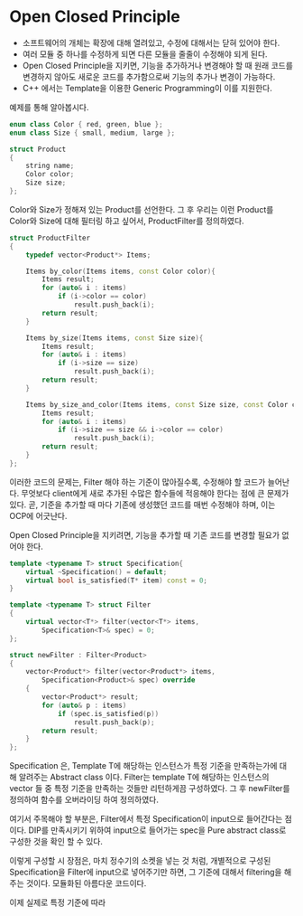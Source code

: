 # Open Closed Principle

- 소프트웨어의 개체는 확장에 대해 열려있고, 수정에 대해서는 닫혀 있어야 한다.
- 여러 모듈 중 하나를 수정하게 되면 다른 모듈을 줄줄이 수정해야 되게 된다.
- Open Closed Principle을 지키면, 기능을 추가하거나 변경해야 할 때 원래 코드를 변경하지 않아도 새로운 코드를 추가함으로써 기능의 추가나 변경이 가능하다.
- C++ 에서는 Template을 이용한 Generic Programming이 이를 지원한다.



예제를 통해 알아봅시다.

```c++
enum class Color { red, green, blue };
enum class Size { small, medium, large };

struct Product
{
	string name;
	Color color;
	Size size;
};
```

Color와 Size가 정해져 있는 Product를 선언한다. 그 후 우리는 이런 Product를 Color와 Size에 대해 필터링 하고 싶어서, ProductFilter를 정의하였다.

```c++
struct ProductFilter
{
	typedef vector<Product*> Items;

	Items by_color(Items items, const Color color){
		Items result;
		for (auto& i : items)
			if (i->color == color)
				result.push_back(i);
		return result;
	}

	Items by_size(Items items, const Size size){
		Items result;
		for (auto& i : items)
			if (i->size == size)
				result.push_back(i);
		return result;
	}

	Items by_size_and_color(Items items, const Size size, const Color color){
		Items result;
		for (auto& i : items)
			if (i->size == size && i->color == color)
				result.push_back(i);
		return result;
	}
};
```

이러한 코드의 문제는, Filter 해야 하는 기준이 많아질수록, 수정해야 할 코드가 늘어난다. 무엇보다 client에게 새로 추가된 수많은 함수들에 적응해야 한다는 점에 큰 문제가 있다. 곧, 기준을 추가할 때 마다 기존에 생성했던 코드를 매번 수정해야 하며, 이는 OCP에 어긋난다.

Open Closed Principle을 지키려면, 기능을 추가할 때 기존 코드를 변경할 필요가 없어야 한다. 

```c++
template <typename T> struct Specification{
	virtual ~Specification() = default;
	virtual bool is_satisfied(T* item) const = 0;
}

template <typename T> struct Filter
{
	virtual vector<T*> filter(vector<T*> items,
		Specification<T>& spec) = 0;
};

struct newFilter : Filter<Product>
{
	vector<Product*> filter(vector<Product*> items,
		Specification<Product>& spec) override
	{
		vector<Product*> result;
		for (auto& p : items)
			if (spec.is_satisfied(p))
				result.push_back(p);
		return result;
	}
};
```

Specification 은, Template T에 해당하는 인스턴스가 특정 기준을 만족하는가에 대해 알려주는 Abstract class 이다. Filter는 template T에 해당하는 인스턴스의 vector 들 중 특정 기준을 만족하는 것들만 리턴하게끔 구성하였다. 그 후 newFilter를 정의하여 함수를 오버라이딩 하여 정의하였다. 

여기서 주목해야 할 부분은, Filter에서 특정 Specification이 input으로 들어간다는 점이다. DIP를 만족시키기 위하여 input으로 들어가는 spec을 Pure abstract class로 구성한 것을 확인 할 수 있다. 

이렇게 구성할 시 장점은, 마치 정수기의 소켓을 넣는 것 처럼, 개별적으로 구성된 Specification을 Filter에 input으로 넣어주기만 하면, 그 기준에 대해서 filtering을 해주는 것이다. 모듈화된 아름다운 코드이다. 

이제 실제로 특정 기준에 따라 

